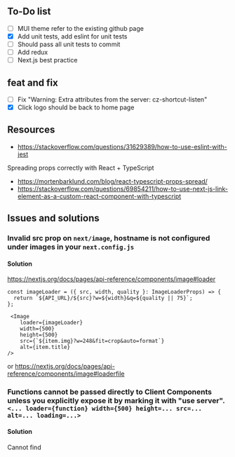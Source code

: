 ## To-Do list

- [ ] MUI theme refer to the existing github page
- [x] Add unit tests, add eslint for unit tests
- [ ] Should pass all unit tests to commit
- [ ] Add redux
- [ ] Next.js best practice

## feat and fix

- [ ] Fix "Warning: Extra attributes from the server: cz-shortcut-listen"
- [x] Click logo should be back to home page

## Resources

- https://stackoverflow.com/questions/31629389/how-to-use-eslint-with-jest

Spreading props correctly with React + TypeScript

- https://mortenbarklund.com/blog/react-typescript-props-spread/
- https://stackoverflow.com/questions/69854211/how-to-use-next-js-link-element-as-a-custom-react-component-with-typescript

## Issues and solutions

### Invalid src prop on `next/image`, hostname is not configured under images in your `next.config.js`

#### Solution

https://nextjs.org/docs/pages/api-reference/components/image#loader

```
const imageLoader = ({ src, width, quality }: ImageLoaderProps) => {
  return `${API_URL}/${src}?w=${width}&q=${quality || 75}`;
};

 <Image
    loader={imageLoader}
    width={500}
    height={500}
    src={`${item.img}?w=248&fit=crop&auto=format`}
    alt={item.title}
/>
```

or
https://nextjs.org/docs/pages/api-reference/components/image#loaderfile

### Functions cannot be passed directly to Client Components unless you explicitly expose it by marking it with "use server". `<... loader={function} width={500} height=... src=... alt=... loading=...>`

#### Solution

Cannot find
